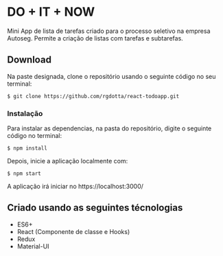 # DO + IT + NOW

Mini App de lista de tarefas criado para o processo seletivo na empresa Autoseg.
Permite a criação de listas com tarefas e subtarefas.

## Download

Na paste designada, clone o repositório usando o seguinte código no seu terminal:

```
$ git clone https://github.com/rgdotta/react-todoapp.git
```

### Instalação

Para instalar as dependencias, na pasta do repositório, digite o seguinte código no terminal:

```
$ npm install
```

Depois, inicie a aplicação localmente com:

```
$ npm start
```

A aplicação irá iniciar no https://localhost:3000/

## Criado usando as seguintes técnologias

- ES6+
- React (Componente de classe e Hooks)
- Redux
- Material-UI
